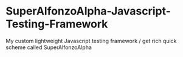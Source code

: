 # SuperAlfonzoAlpha-Javascript-Testing-Framework
My custom lightweight Javascript testing framework / get rich quick scheme called SuperAlfonzoAlpha
